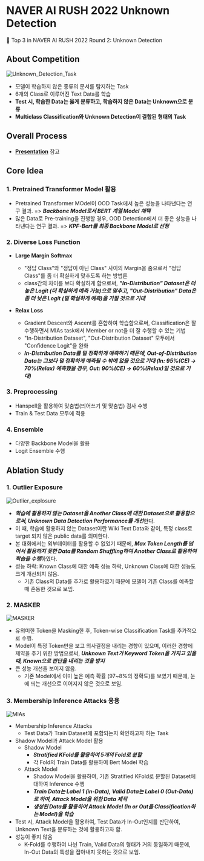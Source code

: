 # NAVER AI RUSH 2022 Unknown Detection
🥉 Top 3 in NAVER AI RUSH 2022 Round 2: Unknown Detection
## About Competition
![Unknown_Detection_Task](https://user-images.githubusercontent.com/53552847/197756342-34f9b21a-a930-4be4-9703-127eff610399.png)

- 모델이 학습하지 않은 종류의 문서를 탐지하는 Task
- 6개의 Class로 이루어진 Text Data를 학습
- **Test 시, 학습한 Data는 옳게 분류하고, 학습하지 않은 Data는 Unknown으로 분류**
- **Multiclass Classification와 Unknown Detection이 결합된 형태의 Task**

## Overall Process
- [**Presentation**](https://github.com/jjonhwa/clova-airush-2022/blob/main/AIRUSH_ROUND_2/AIRUSH_Unknown_Detection_3%EC%9C%84.pdf) 참고

## Core Idea

### 1. Pretrained Transformer Model 활용
- Pretrained Transformer MOdel이 OOD Task에서 높은 성능을 나타낸다는 연구 결과. => ***Backbone Model로서 BERT 계열 Model 채택***
- 많은 Data로 Pre-training을 진행할 경우, OOD Detection에서 더 좋은 성능을 나타낸다는 연구 결과. => ***KPF-Bert를 최종 Backbone Model로 선정*** 

### 2. Diverse Loss Function
- **Large Margin Softmax**
    - "정답 Class"와 "정답이 아닌 Class" 사이의 Margin을 줌으로서 "정답 Class"를 좀 더 확실하게 맞추도록 하는 방법론
    - class간의 차이를 보다 확실하게 함으로써, ***"In-Distribution" Dataset은 더 높은 Logit (더 확실하게 예측 가능)으로 맞추고, "Out-Distribution" Data은 좀 더 낮은 Logit (덜 확실하게 예측)을 가질 것으로 기대***

- **Relax Loss**
    - Gradient Descent와 Ascent를 혼합하여 학습함으로써, Classification은 잘 수행하면서 MIAs task에서 Member or not을 더 잘 수행할 수 있는 기법
    - "In-Distribution Dataset", "Out-Distribution Dataset" 모두에서 "Confidence Logit"을 완화
    - ***In-Distribution Data를 덜 정확하게 예측하기 때문에, Out-of-Distribution Data는 그보다 덜 정확하게 예측될 수 밖에 없을 것으로 기대 (In: 95%(CE) -> 70%(Relax) 예측했을 경우, Out: 90%(CE) -> 60%(Relax)일 것으로 기대)***

### 3. Preprocessing
- Hanspell을 활용하여 맞춤법(띄어쓰기 및 맞춤법) 검사 수행
- Train & Test Data 모두에 적용

### 4. Ensemble
- 다양한 Backbone Model을 활용
- Logit Ensemble 수행

## Ablation Study

### 1. Outlier Exposure
![Outlier_explosure](https://user-images.githubusercontent.com/53552847/197760135-cfa2be1d-1c8b-4e85-bee7-90aae45e6fa2.png)

- ***학습에 활용하지 않는 Dataset을 Another Class에 대한 Dataset으로 활용함으로써, Unknown Data Detection Performance를 개선***한다.
- 이 때, 학습에 활용하지 않는 Dataset이란 Wiki Text Data와 같이, 특정 class로 target 되지 않은 public data를 의미한다.
- 본 대회에서는 외부데이터를 활용할 수 없었기 때문에, ***Max Token Length를 넘어서 활용하지 못한 Data를 Random Shuffling하여 Another Class로 활용하여 학습을 수행***하였다.
- 성능 하락: Known Class에 대한 예측 성능 하락, Unknown Class에 대한 성능도 크게 개선되지 않음.
    - 기존 Class의 Data를 추가로 활용하였기 때문에 모델이 기존 Class를 예측할 때 혼동한 것으로 보임.

### 2. MASKER
![MASKER](https://user-images.githubusercontent.com/53552847/197760346-dbf5b44b-1e92-49d4-a4b4-4df392723557.png)

- 유의미한 Token을 Masking한 후, Token-wise Classification Task를 추가적으로 수행.
- Model이 특정 Token만을 보고 의사결정을 내리는 경향이 있으며, 이러한 경향에 제약을 주기 위한 방법으로써, ***Unknown Text가 Keyword Token을 가지고 있을 때, Known으로 판단을 내리는 것을 방지***
- 큰 성능 개선을 보이지 않음.
    - 기존 Model에서 이미 높은 예측 확률 (97~8%의 정확도)를 보였기 때문에, 눈에 띄는 개선으로 이어지지 않은 것으로 보임.

### 3. Membership Inference Attacks 응용
![MIAs](https://user-images.githubusercontent.com/53552847/197767703-f419bdb6-9f08-45b8-8a9c-fd7a68d15ec7.png)

- Membership Inference Attacks
    - Test Data가 Train Dataset에 포함되는지 확인하고자 하는 Task
- Shadow Model과 Attack Model 활용
    - Shadow Model
        - ***Stratified KFold를 활용하여 5개의 Fold로 분할***
        - 각 Fold의 Train Data를 활용하여 Bert Model 학습
    - Attack Model
        - Shadow Model을 활용하여, 기존 Stratified KFold로 분할된 Dataset에 대하여 Inference 수행
        - ***Train Data는 Label 1 (in-Data), Valid Data는 Label 0 (Out-Data)로 하여, Attack Model을 위한 Data 제작***
        - ***생성된 Data를 활용하여 Attack Model (In or Out을 Classification하는 Model)을 학습***
- Test 시, Attack Model을 활용하여, Test Data가 In-Out인지를 판단하여, Unknown Text을 분류하는 것에 활용하고자 함.
- 성능이 좋지 않음
    - K-Fold를 수행하여 나뉜 Train, Valid Data의 형태가 거의 동일하기 때문에, In-Out Data의 특성을 잡아내지 못하는 것으로 보임. 
